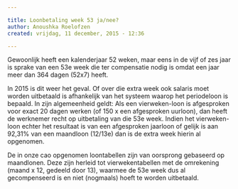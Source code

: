 ```yaml
---

title: Loonbetaling week 53 ja/nee?
author: Anoushka Roelofzen
created: vrijdag, 11 december, 2015 - 12:36

---
```


<p>Gewoonlijk heeft een kalenderjaar 52 weken, maar eens in de vijf of zes jaar is sprake van een 53e week die ter compensatie nodig is omdat een jaar meer dan 364 dagen (52x7) heeft.</p>
<p>In 2015 is dit weer het geval. Of over die extra week ook salaris moet worden uitbetaald is afhankelijk van het systeem waarop het periodeloon is bepaald. In zijn algemeenheid geldt: Als een vierweken-loon is afgesproken voor exact 20 dagen werken (of 150 x een afgesproken uurloon), dan heeft de werknemer recht op uitbetaling van die 53e week. Indien het vierweken-loon echter het resultaat is van een afgesproken jaarloon of gelijk is aan 92,31% van een maandloon (12/13e) dan is de extra week hierin al opgenomen.</p>
<p>De in onze cao opgenomen loontabellen zijn van oorsprong gebaseerd op maandlonen. Deze zijn herleid tot vierwekentabellen met de omrekening (maand x 12, gedeeld door 13), waarmee de 53e week dus al gecompenseerd is en niet (nogmaals) hoeft te worden uitbetaald.</p>
